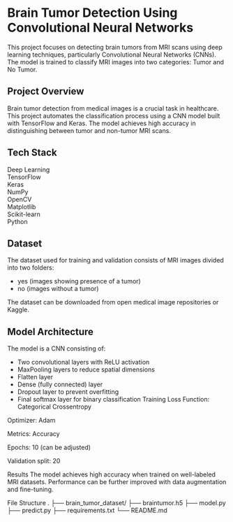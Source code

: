 
# Brain Tumor Detection Using Convolutional Neural Networks

This project focuses on detecting brain tumors from MRI scans using deep learning techniques, particularly Convolutional Neural Networks (CNNs). The model is trained to classify MRI images into two categories: Tumor and No Tumor.

## Project Overview

Brain tumor detection from medical images is a crucial task in healthcare. This project automates the classification process using a CNN model built with TensorFlow and Keras. The model achieves high accuracy in distinguishing between tumor and non-tumor MRI scans.

## Tech Stack

Deep Learning  
TensorFlow  
Keras  
NumPy  
OpenCV  
Matplotlib  
Scikit-learn  
Python

## Dataset

The dataset used for training and validation consists of MRI images divided into two folders:

- yes (images showing presence of a tumor)  
- no (images without a tumor)

The dataset can be downloaded from open medical image repositories or Kaggle.

## Model Architecture

The model is a CNN consisting of:

- Two convolutional layers with ReLU activation  
- MaxPooling layers to reduce spatial dimensions  
- Flatten layer  
- Dense (fully connected) layer  
- Dropout layer to prevent overfitting  
- Final softmax layer for binary classification
Training
Loss Function: Categorical Crossentropy

Optimizer: Adam

Metrics: Accuracy

Epochs: 10 (can be adjusted)

Validation split: 20 
  
Results
The model achieves high accuracy when trained on well-labeled MRI datasets. Performance can be further improved with data augmentation and fine-tuning.



File Structure
.
├── brain_tumor_dataset/
├── braintumor.h5
├── model.py
├── predict.py
├── requirements.txt
└── README.md
